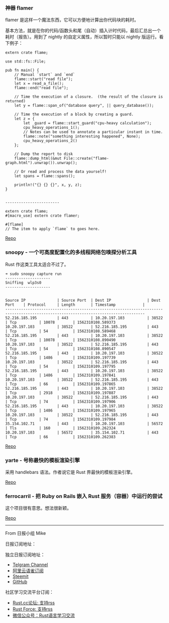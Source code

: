 ### 神器 flamer

flamer 是这样一个魔法东西，它可以方便地计算出你代码块的耗时。

基本方法，就是在你的代码/函数头和尾（自动）插入计时代码，最后汇总出一个耗时（报告）。用到了 nightly 的自定义属性，所以暂时只能以 nightly 版运行。看下例子：

```
extern crate flame;

use std::fs::File;

pub fn main() {
    // Manual `start` and `end`
    flame::start("read file");
    let x = read_a_file();
    flame::end("read file");

    // Time the execution of a closure.  (the result of the closure is returned)
    let y = flame::span_of("database query", || query_database());

    // Time the execution of a block by creating a guard.
    let z = {
        let _guard = flame::start_guard("cpu-heavy calculation");
        cpu_heavy_operations_1();
        // Notes can be used to annotate a particular instant in time.
        flame::note("something interesting happened", None);
        cpu_heavy_operations_2()
    };

    // Dump the report to disk
    flame::dump_html(&mut File::create("flame-graph.html").unwrap()).unwrap();

    // Or read and process the data yourself!
    let spans = flame::spans();

    println!("{} {} {}", x, y, z);
}


------------------------

extern crate flame;
#[macro_use] extern crate flamer;

#[flame]
// The item to apply `flame` to goes here.
```
[Repo](https://github.com/llogiq/flamer)

### snoopy - 一个可高度配置化的多线程网络包嗅探分析工具

Rust 作这类工具太适合不过了。

```
➜ sudo snoopy capture run                                          
--------------------
Sniffing  wlp3s0
-------------------- 


Source IP              | Source Port  | Dest IP                | Dest Port    | Protocol     | Length       | Timestamp            |
------------------------------------------------------------------------------------------------------------------------------------
52.216.185.195         | 443          | 10.20.197.103          | 38522        | Tcp          | 10078        | 1562310108.589373                  
10.20.197.103          | 38522        | 52.216.185.195         | 443          | Tcp          | 54           | 1562310108.589468                  
52.216.185.195         | 443          | 10.20.197.103          | 38522        | Tcp          | 10078        | 1562310108.890490                  
10.20.197.103          | 38522        | 52.216.185.195         | 443          | Tcp          | 54           | 1562310108.890547                  
52.216.185.195         | 443          | 10.20.197.103          | 38522        | Tcp          | 1486         | 1562310109.197739                  
10.20.197.103          | 38522        | 52.216.185.195         | 443          | Tcp          | 54           | 1562310109.197795                  
52.216.185.195         | 443          | 10.20.197.103          | 38522        | Tcp          | 1486         | 1562310109.197841                  
10.20.197.103          | 38522        | 52.216.185.195         | 443          | Tcp          | 66           | 1562310109.197865                  
52.216.185.195         | 443          | 10.20.197.103          | 38522        | Tcp          | 2918         | 1562310109.197887                  
10.20.197.103          | 38522        | 52.216.185.195         | 443          | Tcp          | 74           | 1562310109.197906                  
52.216.185.195         | 443          | 10.20.197.103          | 38522        | Tcp          | 1486         | 1562310109.197965                  
10.20.197.103          | 38522        | 52.216.185.195         | 443          | Tcp          | 74           | 1562310109.197984                  
35.154.102.71          | 443          | 10.20.197.103          | 56572        | Tls          | 160          | 1562310109.262324                  
10.20.197.103          | 56572        | 35.154.102.71          | 443          | Tcp          | 66           | 1562310109.262383                  
```

[Repo](https://github.com/kanishkarj/snoopy)

### yarte - 号称最快的模板渲染引擎

采用 handlebars 语法。作者说它是 Rust 界最快的模板渲染引擎。

[Repo](https://github.com/botika/yarte)


### ferrocarril - 把 Ruby on Rails 嵌入 Rust 服务（容器）中运行的尝试

这个项目很有意思。想法很新颖。

[Repo](https://github.com/lopopolo/ferrocarril)


---

From 日报小组 Mike

日报订阅地址：

独立日报订阅地址：
- [Telgram Channel](https://t.me/rust_daily_news )
- [阿里云语雀订阅](https://www.yuque.com/chaosbot/rustnews)
- [Steemit](https://steemit.com/@blackanger)
- [GitHub](https://github.com/RustStudy/rust_daily_news)

社区学习交流平台订阅：
- [Rust.cc论坛: 支持rss](https://rust.cc)
- [Rust Force: 支持rss](https://rustforce.net/)
- [微信公众号：Rust语言学习交流](https://rust.cc/article?id=ed7c9379-d681-47cb-9532-0db97d883f62)

